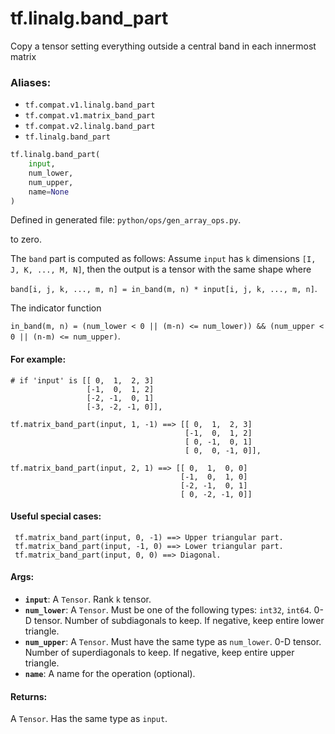 <div itemscope itemtype="http://developers.google.com/ReferenceObject">
<meta itemprop="name" content="tf.linalg.band_part" />
<meta itemprop="path" content="Stable" />
</div>

# tf.linalg.band_part

Copy a tensor setting everything outside a central band in each innermost matrix

### Aliases:

* `tf.compat.v1.linalg.band_part`
* `tf.compat.v1.matrix_band_part`
* `tf.compat.v2.linalg.band_part`
* `tf.linalg.band_part`

``` python
tf.linalg.band_part(
    input,
    num_lower,
    num_upper,
    name=None
)
```



Defined in generated file: `python/ops/gen_array_ops.py`.

<!-- Placeholder for "Used in" -->

to zero.

The `band` part is computed as follows:
Assume `input` has `k` dimensions `[I, J, K, ..., M, N]`, then the output is a
tensor with the same shape where

`band[i, j, k, ..., m, n] = in_band(m, n) * input[i, j, k, ..., m, n]`.

The indicator function

`in_band(m, n) = (num_lower < 0 || (m-n) <= num_lower)) &&
                 (num_upper < 0 || (n-m) <= num_upper)`.

#### For example:



```
# if 'input' is [[ 0,  1,  2, 3]
                 [-1,  0,  1, 2]
                 [-2, -1,  0, 1]
                 [-3, -2, -1, 0]],

tf.matrix_band_part(input, 1, -1) ==> [[ 0,  1,  2, 3]
                                       [-1,  0,  1, 2]
                                       [ 0, -1,  0, 1]
                                       [ 0,  0, -1, 0]],

tf.matrix_band_part(input, 2, 1) ==> [[ 0,  1,  0, 0]
                                      [-1,  0,  1, 0]
                                      [-2, -1,  0, 1]
                                      [ 0, -2, -1, 0]]
```

#### Useful special cases:



```
 tf.matrix_band_part(input, 0, -1) ==> Upper triangular part.
 tf.matrix_band_part(input, -1, 0) ==> Lower triangular part.
 tf.matrix_band_part(input, 0, 0) ==> Diagonal.
```

#### Args:


* <b>`input`</b>: A `Tensor`. Rank `k` tensor.
* <b>`num_lower`</b>: A `Tensor`. Must be one of the following types: `int32`, `int64`.
  0-D tensor. Number of subdiagonals to keep. If negative, keep entire
  lower triangle.
* <b>`num_upper`</b>: A `Tensor`. Must have the same type as `num_lower`.
  0-D tensor. Number of superdiagonals to keep. If negative, keep
  entire upper triangle.
* <b>`name`</b>: A name for the operation (optional).


#### Returns:

A `Tensor`. Has the same type as `input`.
